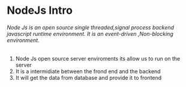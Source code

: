 <h1>
NodeJs Intro </h1>
<h6>Node Js is an open source single threaded,signal process backend javascript runtime environment. It is an event-driven ,Non-blocking environment. </h6>

<ol>
<li>Node Js open source server enviroments its allow us to run on the server</li>
<li>It is a intermidiate between the frond end and the backend</li>
<li>It will get the data from database and provide it to frontend</li>



</ol>

